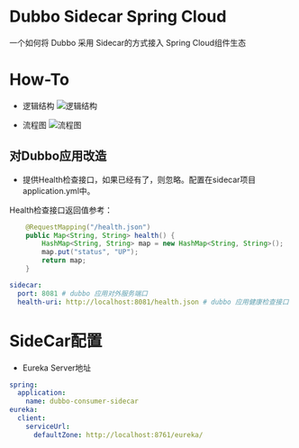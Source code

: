 # Dubbo Sidecar Spring Cloud

一个如何将 Dubbo 采用 Sidecar的方式接入  Spring Cloud组件生态

# How-To

- 逻辑结构
![逻辑结构](https://i.loli.net/2019/07/05/5d1eabf187b5a29504.png)

- 流程图
![流程图](https://i.loli.net/2019/07/05/5d1eac2797a1511832.png)


## 对Dubbo应用改造

- 提供Health检查接口，如果已经有了，则忽略。配置在sidecar项目application.yml中。

Health检查接口返回值参考：
```java
    @RequestMapping("/health.json")
    public Map<String, String> health() {
        HashMap<String, String> map = new HashMap<String, String>();
        map.put("status", "UP");
        return map;
    }
```

```yml
sidecar:
  port: 8081 # dubbo 应用对外服务端口
  health-uri: http://localhost:8081/health.json # dubbo 应用健康检查接口
```

# SideCar配置

- Eureka Server地址

```yml
spring:
  application:
    name: dubbo-consumer-sidecar
eureka:
  client:
    serviceUrl:
      defaultZone: http://localhost:8761/eureka/
```
